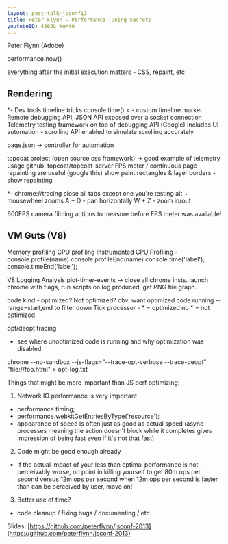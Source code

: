```yaml
---
layout: post-talk-jsconf13
title: Peter Flynn - Performance Tuning Secrets
youtubeID: 480JL_WuMt0
---
```


Peter Flynn (Adobe)

performance.now()

everything after the initial execution matters - CSS, repaint, etc

Rendering
---

\*- Dev tools timeline tricks
console.time() < - custom timeline marker
Remote debugging API, JSON API exposed over a socket connection
Telemetry testing framework on top of debugging API (Google)
Includes UI automation - scrolling API enabled to simulate scrolling accurately

page.json -> controller for automation

topcoat project (open source css framework) -> good example of telemetry usage
github: topcoat/topcoat-server
FPS meter / continuous page repainting are useful (google this)
show paint rectangles & layer borders - show repainting

\*- chrome://tracing
close all tabs except one you're testing
alt + mousewheel zooms
A + D - pan horizontally
W + Z - zoom in/out

600FPS camera filming actions to measure before FPS meter was available!

VM Guts (V8)
---

Memory profiling
CPU profiling
Instrumented CPU Profiling - console.profile(name) console.profileEnd(name)
console.time('label'); console.timeEnd('label');

V8 Logging Analysis
plot-timer-events -> close all chrome insts. launch chrome with flags, run
scripts on log produced, get PNG file graph.

code kind - optimized? Not optimized? obv. want optimized code running
--range=start,end to filter down
Tick processor - * = optimized no * = not optimized

opt/deopt tracing
- see where unoptimized code is running and why optimization was disabled

chrome --no-sandbox --js-flags="--trace-opt-verbose --trace-deopt"
"file://foo.html" > opt-log.txt

Things that might be more important than JS perf optimizing:
1. Network IO performance is very important
- performance.timing;
- performance.webkitGetEntriesByType('resource');
- appearance of speed is often just as good as actual speed (async processes
  meaning the action doesn't block while it completes gives impression of being
  fast even if it's not that fast)

2. Code might be good enough already
- If the actual impact of your less than optimal performance is not perceivably
  worse, no point in killing yourself to get 80m ops per second versus 12m ops
  per second when 12m ops per second is faster than can be perceived by user,
  move on!

3. Better use of time?
- code cleanup / fixing bugs / documenting / etc

Slides: [https://github.com/peterflynn/jsconf-2013](https://github.com/peterflynn/jsconf-2013)
